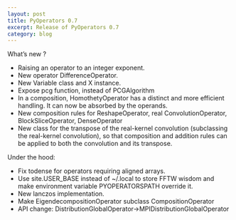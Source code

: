 ```yaml
---
layout: post
title: PyOperators 0.7
excerpt: Release of PyOperators 0.7
category: blog
---
```


What’s new ?

-   Raising an operator to an integer exponent.
-   New operator DifferenceOperator.
-   New Variable class and X instance.
-   Expose pcg function, instead of PCGAlgorithm
-   In a composition, HomothetyOperator has a distinct and more
    efficient handling. It can now be absorbed by the operands.
-   New composition rules for ReshapeOperator, real ConvolutionOperator,
    BlockSliceOperator, DenseOperator
-   New class for the transpose of the real-kernel convolution
    (subclassing the real-kernel convolution), so that composition and
    addition rules can be applied to both the convolution and its
    transpose.

Under the hood:

-   Fix todense for operators requiring aligned arrays.
-   Use site.USER\_BASE instead of \~/.local to store FFTW wisdom and
    make environment variable PYOPERATORSPATH override it.
-   New lanczos implementation.
-   Make EigendecompositionOperator subclass CompositionOperator
-   API change:
    DistributionGlobalOperator-\>MPIDistributionGlobalOperator
